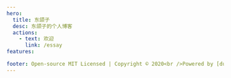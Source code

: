 ```yaml
---
hero:
  title: 东颌子
  desc: 东颌子的个人博客
  actions:
    - text: 欢迎
      link: /essay
features:

footer: Open-source MIT Licensed | Copyright © 2020<br />Powered by [dumi](https://d.umijs.org)
---
```

